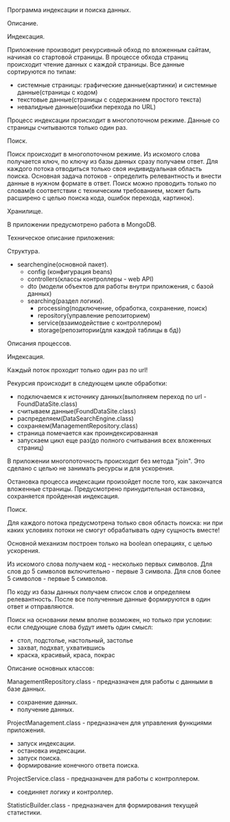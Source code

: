 Программа индексации и поиска данных.

Описание.

Индексация.

 Приложение производит рекурсивный обход по вложенным сайтам, начиная со стартовой страницы.
 В процессе обхода страниц происходит чтение данных с каждой страницы. 
 Все данные сортируются по типам:
 - системные страницы: графические данные(картинки) и системные данные(страницы с кодом)
 - текстовые данные(страницы с содержанием простого текста)
 - невалидные данные(ошибки перехода по URL)

 Процесс индексации происходит в многопоточном режиме.
 Данные со страницы считываются только один раз.
 
 Поиск.
 
Поиск происходит в многопоточном режиме.
Из искомого слова получается ключ, по ключу из базы данных сразу получаем ответ.
Для каждого потока отводиться только своя индивидуальная область поиска.
Основная задача потоков - определить релевантность и внести данные в нужном формате в ответ. 
Поиск можно проводить только по словам(в соответствии с техническим требованием,
может быть расширено с целью поиска кода, ошибок перехода, картинок).

Хранилище.

В приложении предусмотрено работа в MongoDB.

Техническое описание приложения:

Структура.
 - searchengine(основной пакет).
    - config (конфигурация beans)
    - controllers(классы контроллеры - web API)
    - dto (модели объектов для работы внутри приложения, с базой данных)
    - searching(раздел логики).
      - processing(подключение, обработка, сохранение, поиск)
      - repository(управление репозиторием)
      - service(взаимодействие с контроллером)
      - storage(репозитории(для каждой таблицы в бд))  

Описания процессов.
 
Индексация.

Каждый поток проходит только один раз по url!

Рекурсия происходит в следующем цикле обработки:
 - подключаемся к источнику данных(выполняем переход по url - FoundDataSite.class)
 - считываем данные(FoundDataSite.class)
 - распределяем(DataSearchEngine.class)
 - сохраняем(ManagementRepository.class)
 - страница помечается как проиндексированная
 - запускаем цикл еще раз(до полного считывания всех вложенных страниц)

  В приложении многопоточность происходит без метода "join".
Это сделано с целью не занимать ресурсы и для ускорения.

Остановка процесса индексации произойдет после того, как закончатся вложенные страницы.
Предусмотрено принудительная остановка, сохраняется пройденная индексация.

Поиск.

Для каждого потока предусмотрена только своя область поиска:
ни при каких условиях потоки не смогут обрабатывать одну сущность вместе!

Основной механизм построен только на boolean операциях, с целью ускорения. 

Из искомого слова получаем код - несколько первых символов.
 Для слов до 5 символов включительно - первые 3 символа.
 Для слов более 5 символов - первые 5 символов.

По коду из базы данных получаем список слов и определяем релевантность.
После все полученные данные формируются в один ответ и отправляются.

Поиск на основании лемм вполне возможен, но только при условии:
 если следующие слова будут иметь один смысл:
  - стол, подстолье, настольный, застолье
  - захват, подхват, ухватившись
  - краска, красивый, краса, покрас

Описание основных классов:

 ManagementRepository.class - предназначен для работы с данными в базе данных.
 - сохранение данных.
 - получение данных.

 ProjectManagement.class - предназначен для управления функциями приложения.
 - запуск индексации.
 - остановка индексации.
 - запуск поиска.
 - формирование конечного ответа поиска.

 ProjectService.class - предназначен для работы с контроллером.
 - соединяет логику и контроллер.

 StatisticBuilder.class - предназначен для формирования текущей статистики.
 